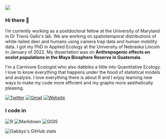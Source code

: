![](http://ForTheBadge.com/images/badges/built-with-science.svg)

### Hi there 👋

I’m currently working as a postdoctoral fellow at the University of Maryland in Dr Travis Gallo's lab. We are working on spatiotemporal distributions of white-tailed deer and humans using camera trap data and human mobility data. I got my PhD in Applied Ecology at the University of Nebraska Lincoln in January of 2022. My dissertation was on **Anthropogenic effects on ocelot populations in the Maya Biosphere Reserve in Guatemala**. 

I'm a Carnivore Ecologist who also dabbles a little into Quantitative Ecology. I love to know everything that happens under the hood of statistical models and analysis. I love everything there is about R and I enjoy learning new ways to make my code more efficient and my graphs more aesthetically pleasing. 

<!-- Actual text -->

[![Twitter][1.2]][1]
[![Gmail][1.3]][2]
[![Website][1.4]][3]

<!-- Icons -->

[1.2]: https://img.shields.io/badge/Twitter-1DA1F2?style=for-the-badge&logo=twitter&logoColor=white (twitter icon)

[1.3]: https://img.shields.io/badge/Gmail-c14438?style=for-the-badge&logo=Gmail&logoColor=white (mailto:gabriella.palomo@gmail.com)

[1.4]: https://img.shields.io/badge/website-gabspalomo.github.io-blue?style=for-the-badge&logo=appveyor (website)

<!-- Links to your social media accounts -->

[1]: https://twitter.com/GabbsPalomo
[2]: mailto:gabriella.palomo@gmail.com
[3]: http://gabspalomo.github.io 

### I code in

![R](https://img.shields.io/badge/R-276DC3?style=for-the-badge&logo=r&logoColor=white) ![Markdown](https://img.shields.io/badge/Markdown-000000?style=for-the-badge&logo=markdown&logoColor=white) ![QGIS](<img alt="Qgis" src="https://img.shields.io/badge/Qgis-589632?logo=Qgis&logoColor=white&style=plastic" height="25"/>)

![Gabbys's GitHub stats](https://github-readme-stats.vercel.app/api?username=GabsPalomo&show_icons=true&theme=default)
